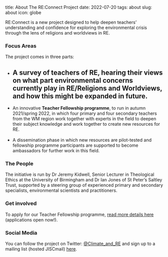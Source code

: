title: About The RE:Connect Project
date: 2022-07-20
tags: about
slug: about
icon: globe


RE:Connect is a new project designed to help deepen teachers’ understanding and confidence for exploring the environmental crisis through the lens of religions and worldviews in RE.

### Focus Areas

The project comes in three parts:

*  ## **A survey of teachers of RE**, hearing their views on what part environmental concerns currently play in RE/Religions and Worldviews, and how this might be expanded in future.
*  An innovative **Teacher Fellowship programme**, to run in autumn 2021/spring 2022, in which four primary and four secondary teachers from the WM region work together with experts in the field to deepen their subject knowledge and work together to create new resources for RE.<br><br>
*  A dissemination phase in which new resources are pilot-tested and fellowship programme participants are supported to become ambassadors for further work in this field.

### The People

The initiative is run by Dr Jeremy Kidwell, Senior Lecturer in Theological Ethics at the University of Birmingham and Dr Ian Jones of St Peter’s Saltley Trust, supported by a steering group of experienced primary and secondary specialists, environmental scientists and practitioners.

### Get involved

To apply for our Teacher Fellowship programme, <a href="https://www.saltleytrust.org.uk/reconnect-teacher-fellowship-programme-on-re-and-climate-crisis-open-now/">read more details here</a> (applications open now!).

### Social Media

You can follow the project on Twitter: [@Climate_and_RE](https://twitter.com/Climate_and_RE) and sign up to a mailing list (hosted JISCmail) <a href="https://www.jiscmail.ac.uk/cgi-bin/webadmin?SUBED1=RE-CONNECT&A=1">here</a>.